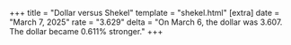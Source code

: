 +++
title = "Dollar versus Shekel"
template = "shekel.html"
[extra]
date = "March  7, 2025"
rate = "3.629"
delta = "On March  6, the dollar was 3.607. The dollar became 0.611% stronger."
+++
